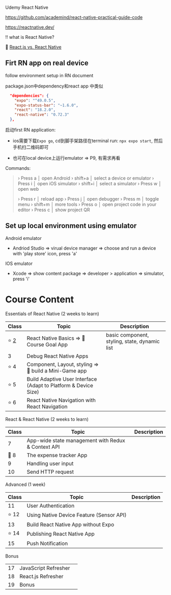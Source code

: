 Udemy React Native

https://github.com/academind/react-native-practical-guide-code

https://reactnative.dev/



:bangbang: what is React Native?

:pencil: [React.js vs. React Native](./C0/README.md)



## Firt RN app on real device

follow environment setup in RN document



package.json中dependency和react app 中类似

```json
  "dependencies": {
    "expo": "^49.0.5",
    "expo-status-bar": "~1.6.0",
    "react": "18.2.0",
    "react-native": "0.72.3"
  },
```

启动first RN application: 

+ ios需要下载`Expo go`, cd到脚手架路径在terminal run: `npx expo start`, 然后手机扫二维码即可

+ 也可在local device上运行emulator => P9, 有需求再看

Commands: 

> › Press a │ open Android
> › shift+a │ select a device or emulator
> › Press i │ open iOS simulator
> › shift+i │ select a simulator
> › Press w │ open web
>
> › Press r │ reload app
> › Press j │ open debugger
> › Press m │ toggle menu
> › shift+m │ more tools
> › Press o │ open project code in your editor
> › Press c │ show project QR





## Set up local environment using emulator

Android emulator

+ Andriod Studio => virual device manager => choose and run a device with 'play store' icon, press 'a'

IOS emulator

+ Xcode => show content package => developer > application => simulator, press 'i'









# Course Content

Essentials of React Native (2 weeks to learn)

| Class                      | Topic                                                        | Description                                   |
| -------------------------- | ------------------------------------------------------------ | --------------------------------------------- |
| :star: [2](./C2/README.md) | React Native Basics => :gem: Course Goal App                 | basic component, styling, state, dynamic list |
| 3                          | Debug React Native Apps                                      |                                               |
| :star: 4                   | Component, Layout, styling => :gem: build a Mini-Game app    |                                               |
| :star: 5                   | Build Adaptive User Interface (Adapt to Platform & Device Size) |                                               |
| :star: 6                   | React Native Navigation with React Navigation                |                                               |

React & React Native (2 weeks to learn)

| Class   | Topic                                              | Description |
| ------- | -------------------------------------------------- | ----------- |
| 7       | App-wide state management with Redux & Context API |             |
| :gem: 8 | The expense tracker App                            |             |
| 9       | Handling user input                                |             |
| 10      | Send HTTP request                                  |             |

Advanced (1 week)

| Class     | Topic                                    | Description |
| --------- | ---------------------------------------- | ----------- |
| 11        | User Authentication                      |             |
| :star: 12 | Using Native Device Feature (Sensor API) |             |
| 13        | Build React Native App without Expo      |             |
| :star: 14 | Publishing React Native App              |             |
| 15        | Push Notification                        |             |

Bonus

|      |                      |      |
| ---- | -------------------- | ---- |
| 17   | JavaScript Refresher |      |
| 18   | React.js Refresher   |      |
| 19   | Bonus                |      |

